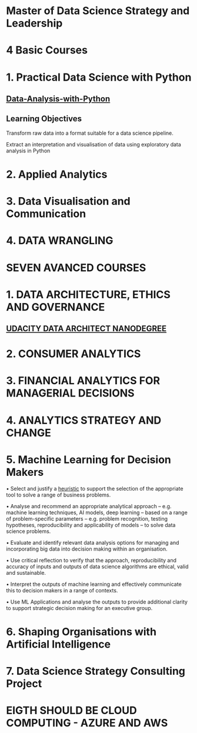 # Master of Data Science Strategy and Leadership

# 4 Basic Courses

# 1. Practical Data Science with Python

## [Data-Analysis-with-Python](https://github.com/arpit-mittal-ds/Data-Analysis-with-Python)

## Learning Objectives

Transform raw data into a format suitable for a data science pipeline. 

Extract an interpretation and visualisation of data using exploratory data analysis in Python

# 2. Applied Analytics

# 3. Data Visualisation and Communication

# 4. DATA WRANGLING

# SEVEN AVANCED COURSES

# 1. DATA ARCHITECTURE, ETHICS AND GOVERNANCE

## [UDACITY DATA ARCHITECT NANODEGREE](https://github.com/arpit-mittal-ds/Data-Architect-Udacity-Nanodegree)

# 2. CONSUMER ANALYTICS

# 3. FINANCIAL ANALYTICS FOR MANAGERIAL DECISIONS

# 4. ANALYTICS STRATEGY AND CHANGE

# 5. Machine Learning for Decision Makers

• Select and justify a [heuristic](https://www.investopedia.com/terms/h/heuristics.asp) to support the selection of the appropriate tool to solve a range of business problems.


• Analyse and recommend an appropriate analytical approach – e.g. machine learning techniques, AI models, deep learning – based on a range of problem-specific parameters – e.g. problem recognition, testing hypotheses, reproducibility and applicability of models – to solve data science problems.

• Evaluate and identify relevant data analysis options for managing and incorporating big data into decision making within an organisation.

• Use critical reflection to verify that the approach, reproducibility and accuracy of inputs and outputs of data science algorithms are ethical, valid and sustainable.

• Interpret the outputs of machine learning and effectively communicate this to decision makers in a range of contexts.

• Use ML Applications and analyse the outputs to provide additional clarity to support strategic decision making for an executive group.




# 6. Shaping Organisations with Artificial Intelligence

# 7. Data Science Strategy Consulting Project

# EIGTH SHOULD BE CLOUD COMPUTING - AZURE AND AWS
